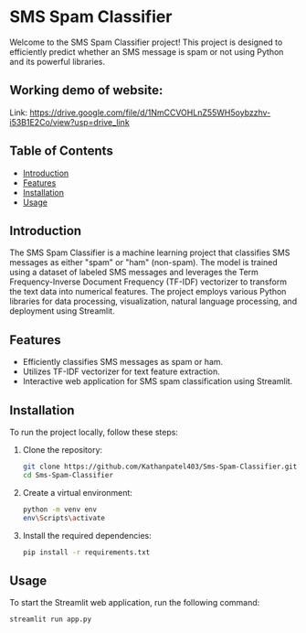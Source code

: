 # SMS Spam Classifier

Welcome to the SMS Spam Classifier project! This project is designed to efficiently predict whether an SMS message is spam or not using Python and its powerful libraries.

## Working demo of website:
Link: https://drive.google.com/file/d/1NmCCVOHLnZ55WH5oybzzhv-i53B1E2Co/view?usp=drive_link

## Table of Contents
- [Introduction](#introduction)
- [Features](#features)
- [Installation](#installation)
- [Usage](#usage)

## Introduction
The SMS Spam Classifier is a machine learning project that classifies SMS messages as either "spam" or "ham" (non-spam). The model is trained using a dataset of labeled SMS messages and leverages the Term Frequency-Inverse Document Frequency (TF-IDF) vectorizer to transform the text data into numerical features. The project employs various Python libraries for data processing, visualization, natural language processing, and deployment using Streamlit.

## Features
- Efficiently classifies SMS messages as spam or ham.
- Utilizes TF-IDF vectorizer for text feature extraction.
- Interactive web application for SMS spam classification using Streamlit.

## Installation
To run the project locally, follow these steps:

1. Clone the repository:
    ```bash
    git clone https://github.com/Kathanpatel403/Sms-Spam-Classifier.git
    cd Sms-Spam-Classifier
    ```

2. Create a virtual environment:
    ```bash
    python -m venv env
    env\Scripts\activate
    ```
4. Install the required dependencies:
    ```bash
    pip install -r requirements.txt
    ```

## Usage
To start the Streamlit web application, run the following command:
```bash
streamlit run app.py
